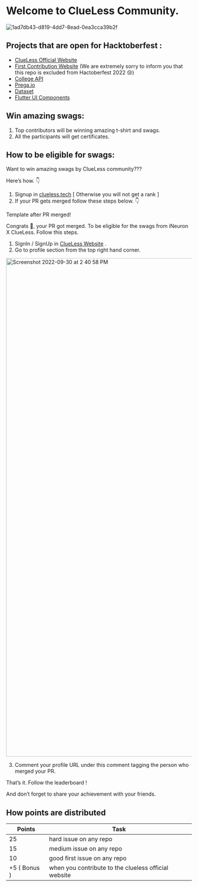 # Welcome to ClueLess Community.
![1ad7db43-d819-4dd7-8ead-0ea3cca39b2f](https://user-images.githubusercontent.com/91758830/193335357-7907fc11-09d6-4bdf-8e57-5f850d74f85d.jpg)

## Projects that are open for Hacktoberfest : 
- [ClueLess Official Website](https://github.com/Clueless-Community/clueless-official-website)
- [First Contribution Website](https://github.com/Clueless-Community/first-contribution) (We are extremely sorry to inform you that this repo is excluded from Hactoberfest 2022 😢)
- [College API](https://github.com/Clueless-Community/collegeAPI)
- [Prega.io](https://github.com/Clueless-Community/Prega)
- [Dataset](https://github.com/Clueless-Community/Datasets)
- [Flutter UI Components](https://github.com/Clueless-Community/flutter-ui-components)

## Win amazing swags:
1. Top contributors will be winning amazing t-shirt and swags.
2. All the participants will get certificates.

## How to be eligible for swags:
Want to win amazing swags by ClueLess community???

Here’s how. 👇

1. Signup in [clueless.tech](http://clueless.tech) [ Otherwise you will not get a rank ]
2. If your PR gets merged follow these steps below. 👇

Template after PR merged!

Congrats 🎉, your PR got merged. To be eligible for the swags from iNeuron X ClueLess. Follow this steps.

1. SignIn / SignUp in [ClueLess Website]([https://www.clueless.tech/](https://www.clueless.tech/)) .
2. Go to profile section from the top right hand corner.
    
<img width="1354" alt="Screenshot 2022-09-30 at 2 40 58 PM" src="https://user-images.githubusercontent.com/91758830/193336928-42642d97-df88-4bc3-a965-1a98e096e551.png">
    
3. Comment your profile URL under this comment tagging the person who merged your PR.

That’s it. Follow the leaderboard ! 

And don’t forget to share your achievement with your friends.

## How points are distributed
| Points | Task |
| --- | --- |
| 25 | hard issue on any repo |
| 15 | medium issue on any repo |
| 10 | good first issue on any repo |
| +5 ( Bonus ) | when you contribute to the clueless official website |
